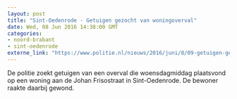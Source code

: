 ```yaml
---
layout: post
title: "Sint-Oedenrode - Getuigen gezocht van woningoverval"
date: Wed, 08 Jun 2016 14:38:00 GMT
categories: 
- noord-brabant 
- sint-oedenrode 
externe_link: "https://www.politie.nl/nieuws/2016/juni/8/09-getuigen-gezocht-van-woningoverval.html"
---
```


De politie zoekt getuigen van een overval die woensdagmiddag plaatsvond op een woning aan de Johan Frisostraat in Sint-Oedenrode. De bewoner raakte daarbij gewond.
